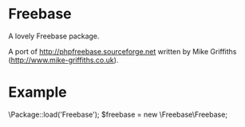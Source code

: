 # Freebase
A lovely Freebase package.

A port of http://phpfreebase.sourceforge.net written by Mike Griffiths (http://www.mike-griffiths.co.uk).

# Example
\Package::load('Freebase');
$freebase = new \Freebase\Freebase;
		